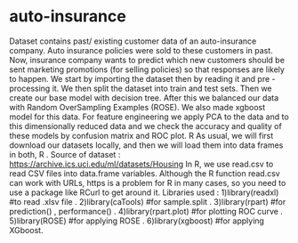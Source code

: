# auto-insurance
Dataset contains past/ existing customer data of an auto-insurance company. Auto insurance policies were sold to these customers in past. Now, insurance company wants to predict which new customers should be sent marketing promotions (for selling policies) so that responses are likely to happen.   We start by importing the dataset then by reading it and pre - processing it. We then split the dataset into train and test sets. Then we create our base model with decision tree. After this we balanced our data with Random OverSampling Examples (ROSE).  We also made xgboost model for this data. For feature engineering we apply PCA to the data and to this dimensionally reduced data and we check the accuracy and quality of these models by confusion matrix and ROC plot.  R As usual, we will first download our datasets locally, and then we will load them into data frames in both, R . Source of dataset : https://archive.ics.uci.edu/ml/datasets/Housing In R, we use read.csv to read CSV files into data.frame variables. Although the R function read.csv can work with URLs, https is a problem for R in many cases, so you need to use a package like RCurl to get around it. Libraries used : 1)library(readxl) #to read .xlsv file . 2)library(caTools) #for sample.split . 3)library(rpart) #for prediction() , performance() . 4)library(rpart.plot) #for plotting ROC curve . 5)library(ROSE) #for applying ROSE . 6)library(xgboost) #for applying XGboost.
